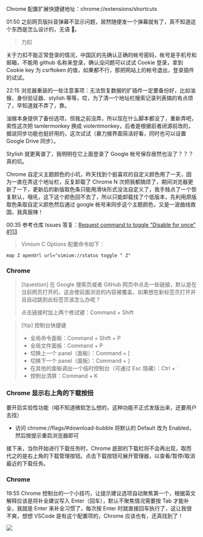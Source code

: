 Chrome 配置扩展快捷键地址：chrome://extensions/shortcuts

01:50 之前网页版抖音弹幕不显示问题，居然随便发一个弹幕就有了，真不知道这个东西是怎么设计的，无语 💬。

> 力扣

关于力扣不能正常登录的情况，中国区的先确认正确的帐号密码，帐号是手机号和邮箱，不能用 github 名称来登录，确认没问题可以试试 Cookie 登录，拿到 Cookie key 为 csrftoken 的值，如果都不行，那把网站上的帐号退出，登录插件的试试。

22:15 浏览器重装的一些注意事项：无法恢复数据的扩插件一定要备份好，比如油猴、身份验证器、stylish 等等，哎，为了清一个地址栏搜索记录列表搞的有点烦了，早知道就不弄了，靠。

油猴本身提供了备份选项，但我之前没弄，所以现在什么脚本都没了，重新弄吧，索性这次把 tamlermonkey 换成 violentmonkey，后者是根据前者闭源前改的，据说同步功能也挺好用的，这次试试（暴力猴界面简洁好看，同时也可以设置 Google Drive 同步）。

Stylish 就更离谱了，我明明在它上面登录了 Google 帐号保存居然也没了？？？真的坑。

Chrome 自定义主题颜色的小坑，昨天找到个挺喜欢的自定义颜色用了一天，因为一直在弄这个地址栏，反复卸载了 Chrome N 次把我都搞烦了，期间浏览器更新了一下，更新后的新版取色条只能用滑块形式没法自定义了，我手贱点了一个恢复默认，哦吼，这下这个颜色回不去了，所以只能卸载找了个低版本，先利用原版取色条取自定义颜色然后通过 google 帐号来同步这个主题颜色，又是一波曲线救国，我真服辣！

00:35 参考仓库 Issues 答复：[Request command to toggle "Disable for once" #113](https://github.com/gdh1995/vimium-c/issues/113#issuecomment-580055009)

> Vimium C Options 配置命令如下：

```vim
map Z openUrl url="vimium://status toggle ^ Z"
```

### Chrome

> [!question] 在 Google 搜索页或者 GitHub 网页中点击一些链接，默认是在当前网页打开的，这会使前面浏览的内容被覆盖，如果想在新标签页打开并且自动跳到此标签页该怎么办呢？
>
> 点击链接时加上两个修试键：Command + Shift

> [!tip] 控制台快捷键
>
> - 全局命令面板：Command + Shift + P
> - 全局文件面板：Command + P
> - 切换上一个 panel（面板）：Command + [
> - 切换下一个 panel（面板）：Command + ]
> - 在其他的面板调出一个临时控制台（可通过 Esc 隐藏）：Ctrl + `
> - 控制台清屏：Command + K

### Chrome 显示右上角的下载按扭

要开启实验性功能（咱不知道微软怎么想的，这种功能不正式发版出来，还要用户去找）

- 访问 chrome://flags/#download-bubble 将默认的 Default 改为 Enabled，然后按提示重启浏览器即可

接下来，当你开始进行下载任务时，Chrome 底部的下载栏将不会再出现，取而代之的是右上角的下载管理按钮。点击下载按钮可展开管理器，以查看/暂停/取消最近的下载任务。

### Chrome

19:55 Chrome 控制台的一个小技巧，让提示建议选项自动聚焦第一个，根据英文解释应该是将补全建议写入 Enter（回车），默认不聚焦情况需要按 Tab 才能补全，我就是 Enter 来补全习惯了，每次按 Enter 时就直接回车执行了，这让我很不爽，想想 VSCode 是有这个配置项的，Chrome 应该也有，还真找到了！

![](https://cdn.jsdelivr.net/gh/fengstats/blogcdn@main/2023/Chrome%20%E6%8E%A7%E5%88%B6%E5%8F%B0%E8%87%AA%E5%8A%A8%E8%81%9A%E7%84%A6%E5%BB%BA%E8%AE%AE%E6%8F%90%E7%A4%BA%E5%B9%B6%E5%8F%AF%E4%BB%A5%E5%9B%9E%E8%BD%A6%E8%A1%A5%E5%85%A8.png)
